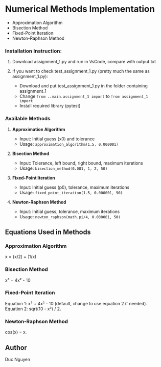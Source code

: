 # Numerical Methods Implementation

- Approximation Algorithm
- Bisection Method
- Fixed-Point Iteration
- Newton-Raphson Method

### Installation Instruction:

1. Download assignment_1.py and run in VsCode, compare with output.txt

2. If you want to check test_assignment_1.py (pretty much the same as assignment_1.py):
   - Download and put test_assignment_1.py in the folder containing assignment_1
   - Change ```from ..main.assignment_1 import``` to ```from assignment_1 import```
   - Install required library (pytest)

### Available Methods

1. **Approximation Algorithm**
   - Input: Initial guess (x0) and tolerance
   - Usage: `approximation_algorithm(1.5, 0.000001)`

2. **Bisection Method**
   - Input: Tolerance, left bound, right bound, maximum iterations
   - Usage: `bisection_method(0.001, 1, 2, 50)`

3. **Fixed-Point Iteration**
   - Input: Initial guess (p0), tolerance, maximum iterations
   - Usage: `fixed_point_iteration(1.5, 0.000001, 50)`

4. **Newton-Raphson Method**
   - Input: Initial guess, tolerance, maximum iterations
   - Usage: `newton_raphson(math.pi/4, 0.000001, 50)`

## Equations Used in Methods

### Approximation Algorithm
x = (x/2) + (1/x)

### Bisection Method
x³ + 4x² - 10

### Fixed-Point Iteration
Equation 1: x³ + 4x² - 10 (default, change to use equation 2 if needed).
Equation 2:  sqrt(10 - x³) / 2.

### Newton-Raphson Method
cos(x) = x.

## Author
Duc Nguyen
